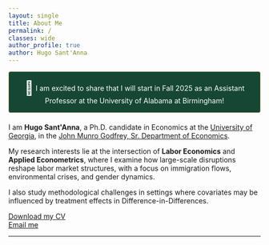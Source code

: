 ```yaml
---
layout: single
title: About Me
permalink: /
classes: wide
author_profile: true
author: Hugo Sant'Anna
---
```


<div style="background-color: #154734; padding: 15px; border: 1px solid #C8B37D; border-radius: 4px; text-align: center; margin-bottom: 20px; color: #ffffff;">
  <span style="font-size: 2em; vertical-align: middle;">🐲</span>
  <span style="vertical-align: middle;">I am excited to share that I will start in Fall 2025 as an Assistant Professor at the University of Alabama at Birmingham!</span>
</div>

I am **Hugo Sant'Anna**, a Ph.D. candidate in Economics at the [University of Georgia](https://www.uga.edu/), in the [John Munro Godfrey, Sr. Department of Economics](https://www.terry.uga.edu/economics/).

My research interests lie at the intersection of **Labor Economics** and **Applied Econometrics**, where I examine how large-scale disruptions reshape labor market structures, with a focus on immigration flows, environmental crises, and gender dynamics.

I also study methodological challenges in settings where covariates may be influenced by treatment effects in Difference-in-Differences.

[Download my CV](files/hsantannaCV.pdf)  
[Email me](mailto:hsantanna@uga.edu)

---
